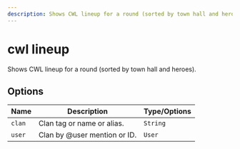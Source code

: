 ```yaml
---
description: Shows CWL lineup for a round (sorted by town hall and heroes).
---
```


# cwl lineup

Shows CWL lineup for a round (sorted by town hall and heroes).

## Options

| Name | Description | Type/Options |
|------|-------------|--------------|
| `clan` | Clan tag or name or alias. | `String` |
| `user` | Clan by @user mention or ID. | `User` |

